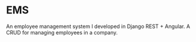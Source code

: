 # EMS

An employee management system I developed in Django REST + Angular. A CRUD for managing employees in a company.
